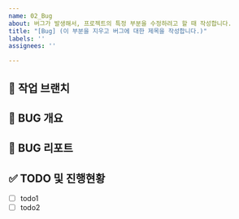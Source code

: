 ```yaml
---
name: 02_Bug
about: 버그가 발생해서, 프로젝트의 특정 부분을 수정하려고 할 때 작성합니다.
title: "[Bug] (이 부분을 지우고 버그에 대한 제목을 작성합니다.)"
labels: ''
assignees: ''

---
```


<!-- Assignees 체크하기 -->

## 🌴 작업 브랜치 <!-- 작업할 브랜치 명시 -->

## 🐛 BUG 개요 <!-- 어떤 부분에서 에러가 발생했는지 작성 -->

## 🚧 BUG 리포트 <!-- 버그의 원인은 무엇이었고 어떻게 해결했는지 작성 -->

## ✅ TODO 및 진행현황 <!-- 할 일 목록을 만들고 진행사항 표시 -->

- [ ] todo1
- [ ] todo2